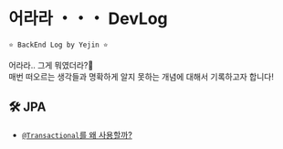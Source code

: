 # 어라라 ・・・ DevLog 

```⭐ BackEnd Log by Yejin ⭐``` 

어라라.. 그게 뭐였더라?🤔    
매번 떠오르는 생각들과 명확하게 알지 못하는 개념에 대해서 기록하고자 합니다!  

## 🛠 JPA 

* [```@Transactional```를 왜 사용할까?](https://github.com/yaezzin/DevLog/issues/1)


